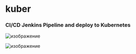 # kuber

### CI/CD Jenkins Pipeline and deploy to Kubernetes

![изображение](https://user-images.githubusercontent.com/101510056/204806871-f64ef4f6-4680-4f4b-beef-f1ee5edb51d0.png)

![изображение](https://user-images.githubusercontent.com/101510056/204806933-2b566ed9-c0b8-49b6-a834-b2f74be5038d.png)

